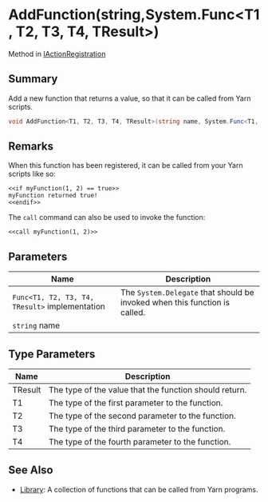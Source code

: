 # AddFunction(string,System.Func\<T1, T2, T3, T4, TResult>)

Method in [IActionRegistration](./)

## Summary

Add a new function that returns a value, so that it can be called from Yarn scripts.

```csharp
void AddFunction<T1, T2, T3, T4, TResult>(string name, System.Func<T1, T2, T3, T4, TResult> implementation);
```

## Remarks

When this function has been registered, it can be called from your Yarn scripts like so:

```
<<if myFunction(1, 2) == true>>
myFunction returned true!
<<endif>>
```

The `call` command can also be used to invoke the function:

```
<<call myFunction(1, 2)>>
```

## Parameters

| Name                                           | Description                                                                |
| ---------------------------------------------- | -------------------------------------------------------------------------- |
| `Func<T1, T2, T3, T4, TResult>` implementation | The `System.Delegate` that should be invoked when this function is called. |
| `string` name                                  |                                                                            |

## Type Parameters

| Name    | Description                                            |
| ------- | ------------------------------------------------------ |
| TResult | The type of the value that the function should return. |
| T1      | The type of the first parameter to the function.       |
| T2      | The type of the second parameter to the function.      |
| T3      | The type of the third parameter to the function.       |
| T4      | The type of the fourth parameter to the function.      |

## See Also

* [Library](../../yarn/yarn.library/): A collection of functions that can be called from Yarn programs.
